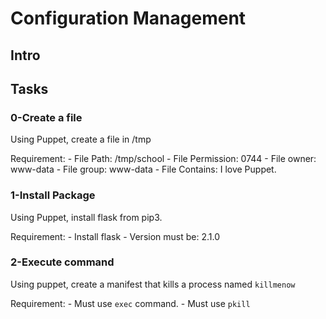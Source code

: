 # Configuration Management

## Intro


## Tasks
### 0-Create a file
Using Puppet, create a file in /tmp

Requirement:
    - File Path: /tmp/school 
    - File Permission: 0744
    - File owner: www-data
    - File group: www-data
    - File Contains: I love Puppet.
### 1-Install Package
Using Puppet, install flask from pip3.

Requirement:
    - Install flask
    - Version must be: 2.1.0
### 2-Execute command
Using puppet, create a manifest that kills a process named `killmenow`

Requirement:
    - Must use `exec` command.
    - Must use `pkill`

